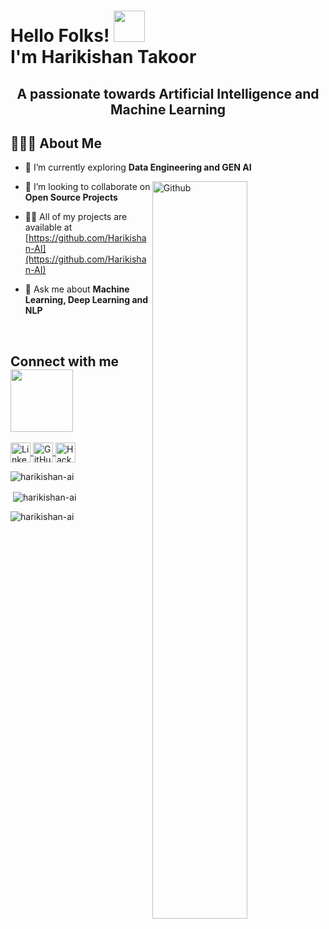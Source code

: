 <h1> Hello Folks! <img src = "https://raw.githubusercontent.com/MartinHeinz/MartinHeinz/master/wave.gif" width = 50px><br>I'm Harikishan Takoor</h1>
<h2 align="center">A passionate towards Artificial Intelligence and Machine Learning</h2>

<h2>🙋🏻‍♂️ About Me </h2>

- 🌱 I’m currently exploring **Data Engineering and GEN AI**

<img width="55%" align="right" alt="Github" src="https://raw.githubusercontent.com/onimur/.github/master/.resources/git-header.svg" />

- 👯 I’m looking to collaborate on **Open Source Projects**

- 👨‍💻 All of my projects are available at [https://github.com/Harikishan-AI](https://github.com/Harikishan-AI)

- 💬 Ask me about **Machine Learning, Deep Learning and NLP**
<br>
<h2>Connect with me <img src='https://raw.githubusercontent.com/ShahriarShafin/ShahriarShafin/main/Assets/handshake.gif' width="100px"> </h2>

<a href='https://www.linkedin.com/in/Harikishan-Takoor'>
  <img width='32px' align='center' src="https://raw.githubusercontent.com/rahulbanerjee26/githubAboutMeGenerator/main/icons/linked-in-alt.svg" alt="LinkedIn"/>
</a> 

<a href='https://www.github.com/Harikishan-AI'>
  <img width='32px' align='center' src="https://raw.githubusercontent.com/rahulbanerjee26/githubAboutMeGenerator/main/icons/github.svg" alt="GitHub"/>
</a> 

<a href='https://www.hackerrank.com/harikishantakoor'>
  <img width='32px' align='center' src="https://raw.githubusercontent.com/rahuldkjain/github-profile-readme-generator/master/src/images/icons/Social/hackerrank.svg" alt="HackerRank"/>
</a>
<br/>


<p align="center">
<p><img align="center" src="https://github-readme-stats.vercel.app/api/top-langs?username=harikishan-ai&show_icons=true&locale=en&layout=compact" alt="harikishan-ai" /></p>
<p>&nbsp;<img align="center" src="https://github-readme-stats.vercel.app/api?username=harikishan-ai&show_icons=true&locale=en" alt="harikishan-ai" /></p>
<p><img align="center" src="https://github-readme-streak-stats.herokuapp.com/?user=harikishan-ai&" alt="harikishan-ai" /></p>
</p>
